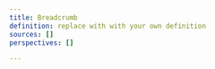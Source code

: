 ```yaml
---
title: Breadcrumb
definition: replace with with your own definition
sources: []
perspectives: []

---
```

